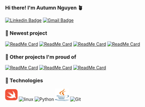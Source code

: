 ### Hi there! I'm Autumn Nguyen 🪴

[![Linkedin Badge](https://img.shields.io/badge/-LinkedIn-blue?style=flat-round&logo=Linkedin&logoColor=white&link=https://www.linkedin.com/in/YOURLINKEDINCODE)](https://www.linkedin.com/in/autumnyngocnguyen/)
[![Gmail Badge](https://img.shields.io/badge/Gmail-d14836?style=flat-round&logo=Gmail&logoColor=white&link=mailto:autumn.yngoc@gmail.com)](mailto:autumn.yngoc@gmail.com)

### 🔭 Newest project
[![ReadMe Card](https://github-readme-stats.vercel.app/api/pin/?username=autumn-yng&repo=summerfog)](https://github.com/autumn-yng/summerfog)
[![ReadMe Card](https://github-readme-stats.vercel.app/api/pin/?username=autumn-yng&repo=leaf-health-computer-vision)](https://github.com/autumn-yng/leaf-health-computer-vision)
[![ReadMe Card](https://github-readme-stats.vercel.app/api/pin/?username=autumn-yng&repo=cnn_fog)](https://github.com/autumn-yng/cnn_fog)
[![ReadMe Card](https://github-readme-stats.vercel.app/api/pin/?username=autumn-yng&repo=SiFT-MTP-protocol)](https://github.com/autumn-yng/SiFT-MTP-protocol)

### 🔭 Other projects I'm proud of
[![ReadMe Card](https://github-readme-stats.vercel.app/api/pin/?username=auyura&repo=TrashMe)](https://github.com/auyura/TrashMe)
[![ReadMe Card](https://github-readme-stats.vercel.app/api/pin/?username=autumn-yng&repo=co2-temperature)](https://github.com/autumn-yng/co2-temperature)
[![ReadMe Card](https://github-readme-stats.vercel.app/api/pin/?username=auyura&repo=sride)](https://github.com/auyura/sride)

### 🔭 Technologies
<img title="swift" alt="swfit" src="/assets/swift-icon.svg"  width="40" height="40" /> <img title="R" alt="linux" src="https://raw.githubusercontent.com/Thomas-George-T/Thomas-George-T/master/assets/r-lang.svg"  width="40" height="40" />
<img title="Python" alt="Python" src="https://raw.githubusercontent.com/Thomas-George-T/Thomas-George-T/master/assets/python.svg" width="50" height="40" />
<img title="Java" alt="java" src="/assets/java.svg" width="45" height="40" />
<img title="Git" alt="Git" src="https://raw.githubusercontent.com/Thomas-George-T/Thomas-George-T/master/assets/git.svg" width="90" height="40" />
